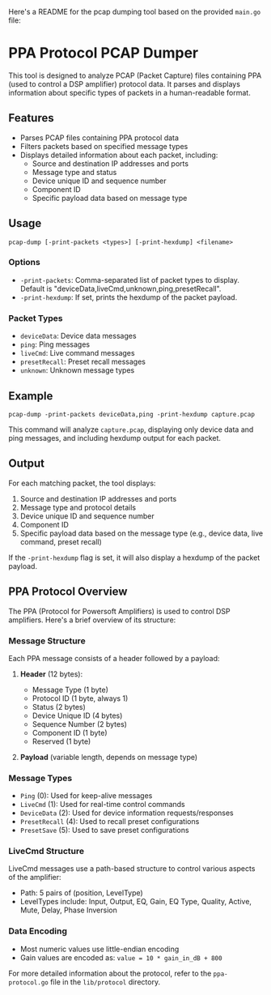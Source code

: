 Here's a README for the pcap dumping tool based on the provided `main.go` file:

# PPA Protocol PCAP Dumper

This tool is designed to analyze PCAP (Packet Capture) files containing PPA (used to control a DSP amplifier) protocol data. It parses and displays information about specific types of packets in a human-readable format.

## Features

- Parses PCAP files containing PPA protocol data
- Filters packets based on specified message types
- Displays detailed information about each packet, including:
  - Source and destination IP addresses and ports
  - Message type and status
  - Device unique ID and sequence number
  - Component ID
  - Specific payload data based on message type

## Usage

```
pcap-dump [-print-packets <types>] [-print-hexdump] <filename>
```

### Options

- `-print-packets`: Comma-separated list of packet types to display. Default is "deviceData,liveCmd,unknown,ping,presetRecall".
- `-print-hexdump`: If set, prints the hexdump of the packet payload.

### Packet Types

- `deviceData`: Device data messages
- `ping`: Ping messages
- `liveCmd`: Live command messages
- `presetRecall`: Preset recall messages
- `unknown`: Unknown message types

## Example

```
pcap-dump -print-packets deviceData,ping -print-hexdump capture.pcap
```

This command will analyze `capture.pcap`, displaying only device data and ping messages, and including hexdump output for each packet.

## Output

For each matching packet, the tool displays:

1. Source and destination IP addresses and ports
2. Message type and protocol details
3. Device unique ID and sequence number
4. Component ID
5. Specific payload data based on the message type (e.g., device data, live command, preset recall)

If the `-print-hexdump` flag is set, it will also display a hexdump of the packet payload.

## PPA Protocol Overview

The PPA (Protocol for Powersoft Amplifiers) is used to control DSP amplifiers. Here's a brief overview of its structure:

### Message Structure

Each PPA message consists of a header followed by a payload:

1. **Header** (12 bytes):
   - Message Type (1 byte)
   - Protocol ID (1 byte, always 1)
   - Status (2 bytes)
   - Device Unique ID (4 bytes)
   - Sequence Number (2 bytes)
   - Component ID (1 byte)
   - Reserved (1 byte)

2. **Payload** (variable length, depends on message type)

### Message Types

- `Ping` (0): Used for keep-alive messages
- `LiveCmd` (1): Used for real-time control commands
- `DeviceData` (2): Used for device information requests/responses
- `PresetRecall` (4): Used to recall preset configurations
- `PresetSave` (5): Used to save preset configurations

### LiveCmd Structure

LiveCmd messages use a path-based structure to control various aspects of the amplifier:

- Path: 5 pairs of (position, LevelType)
- LevelTypes include: Input, Output, EQ, Gain, EQ Type, Quality, Active, Mute, Delay, Phase Inversion

### Data Encoding

- Most numeric values use little-endian encoding
- Gain values are encoded as: `value = 10 * gain_in_dB + 800`

For more detailed information about the protocol, refer to the `ppa-protocol.go` file in the `lib/protocol` directory.